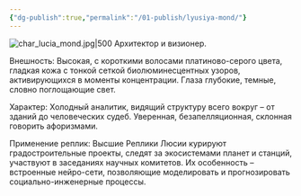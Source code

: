 ```yaml
---
{"dg-publish":true,"permalink":"/01-publish/lyusiya-mond/"}
---
```


![char_lucia_mond.jpg|500](/img/user/07.%20files/char_lucia_mond.jpg)
Архитектор и визионер.

Внешность: Высокая, с короткими волосами платиново-серого цвета, гладкая кожа 
с тонкой сеткой биолюминесцентных узоров, активирующихся в моменты концентрации. Глаза глубокие, темные, словно поглощающие свет.

Характер: Холодный аналитик, видящий структуру всего вокруг – от зданий до человеческих судеб. Уверенная, безапелляционная, склонная говорить афоризмами.

Применение реплик: Высшие Реплики Люсии курируют градостроительные проекты, следят за экосистемами планет и станций, участвуют в заседаниях научных комитетов. Их особенность – встроенные нейро-сети, позволяющие моделировать и прогнозировать социально-инженерные процессы.